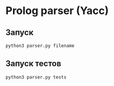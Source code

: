 # Prolog parser (Yacc)
## Запуск
```
python3 parser.py filename
```
## Запуск тестов
```
python3 parser.py tests
```
